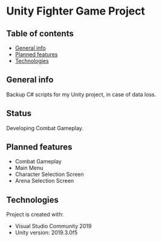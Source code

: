 # Unity Fighter Game Project
## Table of contents
* [General info](#general-info)
* [Planned features](#planned-features)
* [Technologies](#technologies)

## General info
Backup C# scripts for my Unity project, in case of data loss.

## Status
Developing Combat Gameplay.

## Planned features
* Combat Gameplay
* Main Menu
* Character Selection Screen
* Arena Selection Screen

## Technologies
Project is created with:
* Visual Studio Community 2019
* Unity version: 2019.3.0f5
